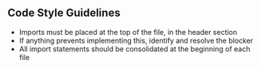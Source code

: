 ## Code Style Guidelines

- Imports must be placed at the top of the file, in the header section
- If anything prevents implementing this, identify and resolve the blocker
- All import statements should be consolidated at the beginning of each file